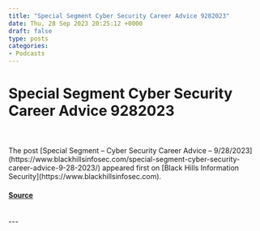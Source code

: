 ```yaml
---
title: "Special Segment Cyber Security Career Advice 9282023"
date: Thu, 28 Sep 2023 20:25:12 +0000
draft: false
type: posts
categories: 
- Podcasts
---
```

# Special Segment Cyber Security Career Advice 9282023

<br/>

<br/>
The post [Special Segment – Cyber Security Career Advice – 9/28/2023](https://www.blackhillsinfosec.com/special-segment-cyber-security-career-advice-9-28-2023/) appeared first on [Black Hills Information Security](https://www.blackhillsinfosec.com).

#### [Source](https://www.blackhillsinfosec.com/special-segment-cyber-security-career-advice-9-28-2023/)

<br/>
---
